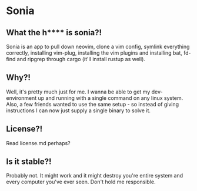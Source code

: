 # Sonia

## What the h**** is sonia?!
Sonia is an app to pull down neovim, clone a vim config, symlink everything correctly, installing vim-plug, installing the vim plugins and installing bat, fd-find and ripgrep through cargo (it'll install rustup as well).

## Why?!
Well, it's pretty much just for me. I wanna be able to get my dev-environment up and running with a single command on any linux system. Also, a few friends wanted to use the same setup - so instead of giving instructions I can now just supply a single binary to solve it.

## License?!
Read license.md perhaps?

## Is it stable?!
Probably not. It might work and it might destroy you're entire system and every computer you've ever seen. Don't hold me responsible.
